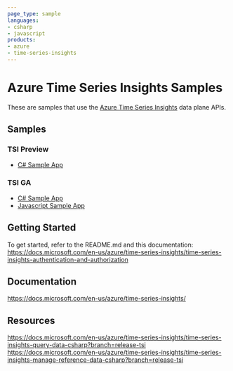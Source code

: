 ```yaml
---
page_type: sample
languages:
- csharp
- javascript
products:
- azure
- time-series-insights
---
```


# Azure Time Series Insights Samples
These are samples that use the [Azure Time Series Insights](https://azure.com/tsi) data plane APIs.

## Samples

### TSI Preview
* [C# Sample App](csharp-tsi-preview-sample)

### TSI GA
* [C# Sample App](csharp-tsi-ga-sample)
* [Javascript Sample App](javascript-tsi-ga-sample)


## Getting Started
To get started, refer to the README.md and this documentation: https://docs.microsoft.com/en-us/azure/time-series-insights/time-series-insights-authentication-and-authorization

## Documentation

https://docs.microsoft.com/en-us/azure/time-series-insights/

## Resources

https://docs.microsoft.com/en-us/azure/time-series-insights/time-series-insights-query-data-csharp?branch=release-tsi
https://docs.microsoft.com/en-us/azure/time-series-insights/time-series-insights-manage-reference-data-csharp?branch=release-tsi


